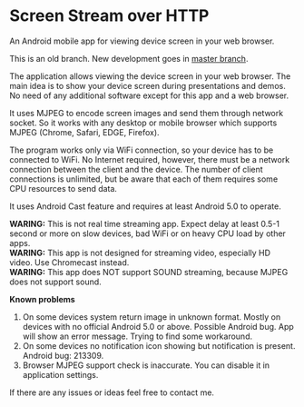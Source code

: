 # Screen Stream over HTTP
An Android mobile app for viewing device screen in your web browser.

This is an old branch. New development goes in [master branch](https://github.com/dkrivoruchko/ScreenStream).

The application allows viewing the device screen in your web browser.
The main idea is to show your device screen during presentations and demos.
No need of any additional software except for this app and a web browser.

It uses MJPEG to encode screen images and send them through network socket. So it works with any desktop or mobile browser which supports MJPEG (Chrome, Safari, EDGE, Firefox).

The program works only via WiFi connection, so your device has to be connected to WiFi. No Internet required, however, there must be a network connection between the client and the device.
The number of client connections is unlimited, but be aware that each of them requires some CPU resources to send data.  

It uses Android Cast feature and requires at least Android 5.0 to operate.

**WARING:** This is not real time streaming app. Expect delay at least 0.5-1 second or more on slow devices, bad WiFi or on heavy CPU load by other apps.<br>
**WARING:** This app is not designed for streaming video, especially HD video. Use Chromecast instead.<br>
**WARING:** This app does NOT support SOUND streaming, because MJPEG does not support sound.

**Known problems**
1. On some devices system return image in unknown format. Mostly on devices with no official Android 5.0 or above. Possible Android bug. App will show an error message. Trying to find some workaround.
2. On some devices no notification icon showing but notification is present. Android bug: 213309.
3. Browser MJPEG support check is inaccurate. You can disable it in application settings.

If there are any issues or ideas feel free to contact me.
